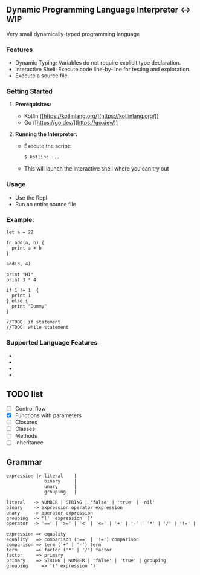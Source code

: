 ## Dynamic Programming Language Interpreter <-> WIP

Very small dynamically-typed programming language 

### Features

* Dynamic Typing: Variables do not require explicit type declaration.
* Interactive Shell: Execute code line-by-line for testing and exploration.
* Execute a source file.

### Getting Started

1. **Prerequisites:** 

    * Kotlin ([https://kotlinlang.org/](https://kotlinlang.org/))
    * Go ([https://go.dev/](https://go.dev/)) 

2. **Running the Interpreter:**

    * Execute the script:
      ```bash
      $ kotlinc ...
      ```
    * This will launch the interactive shell where you can try out

### Usage

* Use the Repl
* Run an entire source file

### **Example:**
```
let a = 22

fn add(a, b) {
  print a + b
}

add(3, 4)

print "HI"
print 3 * 4

if 1 != 1  {
  print 1
} else {
  print "Dummy"
}

//TODO: if statement
//TODO: while statement
```

### Supported Language Features
* 
* 
*
* 


## TODO list

* [ ] Control flow
* [x] Functions with parameters
* [ ] Closures
* [ ] Classes
* [ ] Methods
* [ ] Inheritance

## Grammar

    expression |> literal    |
                  binary     |
                  unary      |
                  grouping   |

    literal   -> NUMBER | STRING | 'false' | 'true' | 'nil'
    binary    -> expression operator expression
    unary     -> operator expression
    grouping  -> '('  expression ')'
    operator  -> '==' | '>=' | '<' | '<=' | '+' | '-' | '*' | '/' | '!=' |

    expression => equality
    equality   => comparison ('==' | '!=') comparison
    comparison => term ('+' | '-') term
    term       => factor ('*' | '/') factor
    factor     => primary
    primary    => STRING | NUMBER | 'false' | 'true' | grouping
    grouping     => '(' expression ')'

    

